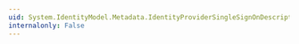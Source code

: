 ```yaml
---
uid: System.IdentityModel.Metadata.IdentityProviderSingleSignOnDescriptor.SingleSignOnServices
internalonly: False
---
```

